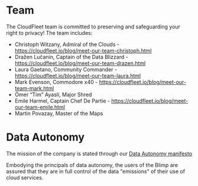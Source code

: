 Team
====

The CloudFleet team is committed to preserving and safeguarding
your right to privacy! The team includes:

- Christoph Witzany, Admiral of the Clouds - https://cloudfleet.io/blog/meet-our-team-christoph.html
- Dražen Lučanin, Captain of the Data Blizzard - https://cloudfleet.io/blog/meet-our-team-drazen.html
- Laura Gaetano, Community Commander - https://cloudfleet.io/blog/meet-our-team-laura.html
- Mark Evenson, Commodore x40 - https://cloudfleet.io/blog/meet-our-team-mark.html
- Ömer “Tim” Ayasli, Major Shred
- Emile Harmel, Captain Chef De Partie - https://cloudfleet.io/blog/meet-our-team-emile.html
- Martin Povazay, Master of the Maps

Data Autonomy
=============

The mission of the company is stated through our
[Data Autonomy manifesto](https://discourse.cloudfleet.io/t/the-data-autonomy-manifesto-first-draft-and-discussion/32?u=kermit)

Embodying the principals of data autonomy, the users of the Blimp are assured
that they are in full control of the data "emissions" of their use of cloud
services.
